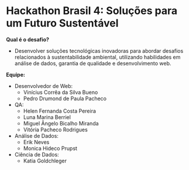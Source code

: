 # Hackathon Brasil 4: Soluções para um Futuro Sustentável

**Qual é o desafio?**
- Desenvolver soluções tecnológicas inovadoras para abordar desafios relacionados à sustentabilidade ambiental, utilizando habilidades em análise de dados, garantia de qualidade e desenvolvimento web.

**Equipe:**
- Desenvolvedor de Web:
  - Vinícius Corrêa da Silva Bueno
  - Pedro Drumond de Paula Pacheco
- QA:
  - Helen Fernanda Costa Pereira
  - Luna Marina Berriel
  - Miguel Ângelo Bicalho Miranda
  - Vitória Pacheco Rodrigues
- Análise de Dados:
  - Erik Neves
  - Monica Hideco Prupst
- Ciência de Dados:
  - Katia Goldchleger
